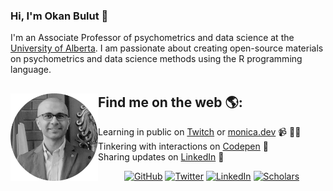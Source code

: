 ### Hi, I'm Okan Bulut 👋

I'm an Associate Professor of psychometrics and data science at the <a href="https://www.ualberta.ca/index.html">University of Alberta</a>. I am passionate about creating open-source materials on psychometrics and data science methods using the R programming language. 

## Find me on the web 🌎: <a href="https://sites.google.com/ualberta.ca/okanbulut/"><img align="left" width="140" height="140" src="https://github.com/okanbulut/okanbulut/blob/main/okan.png"></a>
  - Learning in public on <a href="https://www.twitch.tv/blacktechdiva">Twitch</a> or <a href="https://www.monica.dev">monica.dev</a> 📹 ✍🏾
  - Tinkering with interactions on <a href="https://codepen.io/m0nica"> Codepen</a> 🏓
  - Sharing updates on <a href="https://www.linkedin.com/in/monicampowell/">LinkedIn</a> 💼

<p align="center">
	<a href="https://github.com/okanbulut"><img src="https://img.shields.io/github/followers/okanbulut.svg?label=GitHub&style=social" alt="GitHub"></a>
	<a href="https://twitter.com/drokanbulut"><img src="https://img.shields.io/twitter/follow/drokanbulut?label=Twitter&style=social" alt="Twitter"></a>
	<a href="https://www.linkedin.com/in/drokanbulut"><img src="https://img.shields.io/badge/LinkedIn--_.svg?style=social&logo=linkedin" alt="LinkedIn"></a>
	<a href="https://scholar.google.com/citations?user=tKXcMK8AAAAJ&hl=en"><img src="https://img.shields.io/badge/Citations-1.4k-_.svg?style=social&logo=google-scholar" alt="Scholars"></a>
</p>
